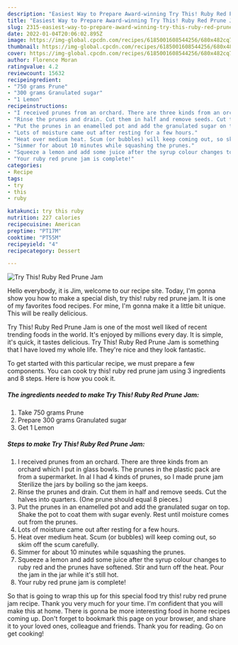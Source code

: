 ```yaml
---
description: "Easiest Way to Prepare Award-winning Try This! Ruby Red Prune Jam"
title: "Easiest Way to Prepare Award-winning Try This! Ruby Red Prune Jam"
slug: 2315-easiest-way-to-prepare-award-winning-try-this-ruby-red-prune-jam
date: 2022-01-04T20:06:02.895Z
image: https://img-global.cpcdn.com/recipes/6185001608544256/680x482cq70/try-this-ruby-red-prune-jam-recipe-main-photo.jpg
thumbnail: https://img-global.cpcdn.com/recipes/6185001608544256/680x482cq70/try-this-ruby-red-prune-jam-recipe-main-photo.jpg
cover: https://img-global.cpcdn.com/recipes/6185001608544256/680x482cq70/try-this-ruby-red-prune-jam-recipe-main-photo.jpg
author: Florence Moran
ratingvalue: 4.2
reviewcount: 15632
recipeingredient:
- "750 grams Prune"
- "300 grams Granulated sugar"
- "1 Lemon"
recipeinstructions:
- "I received prunes from an orchard. There are three kinds from an orchard which I put in glass bowls. The prunes in the plastic pack are from a supermarket. In al I had 4 kinds of prunes, so I made prune jam Sterilize the jars by boiling so the jam keeps."
- "Rinse the prunes and drain. Cut them in half and remove seeds. Cut the halves into quarters. (One prune should equal 8 pieces.)"
- "Put the prunes in an enamelled pot and add the granulated sugar on top. Shake the pot to coat them with sugar evenly. Rest until moisture comes out from the prunes."
- "Lots of moisture came out after resting for a few hours."
- "Heat over medium heat. Scum (or bubbles) will keep coming out, so skim off the scum carefully."
- "Simmer for about 10 minutes while squashing the prunes."
- "Squeeze a lemon and add some juice after the syrup colour changes to ruby red and the prunes have softened. Stir and turn off the heat. Pour the jam in the jar while it&#39;s still hot."
- "Your ruby red prune jam is complete!"
categories:
- Recipe
tags:
- try
- this
- ruby

katakunci: try this ruby 
nutrition: 227 calories
recipecuisine: American
preptime: "PT17M"
cooktime: "PT55M"
recipeyield: "4"
recipecategory: Dessert

---
```



![Try This! Ruby Red Prune Jam](https://img-global.cpcdn.com/recipes/6185001608544256/680x482cq70/try-this-ruby-red-prune-jam-recipe-main-photo.jpg)

Hello everybody, it is Jim, welcome to our recipe site. Today, I'm gonna show you how to make a special dish, try this! ruby red prune jam. It is one of my favorites food recipes. For mine, I'm gonna make it a little bit unique. This will be really delicious.



Try This! Ruby Red Prune Jam is one of the most well liked of recent trending foods in the world. It's enjoyed by millions every day. It is simple, it's quick, it tastes delicious. Try This! Ruby Red Prune Jam is something that I have loved my whole life. They're nice and they look fantastic.


To get started with this particular recipe, we must prepare a few components. You can cook try this! ruby red prune jam using 3 ingredients and 8 steps. Here is how you cook it.

<!--inarticleads1-->

##### The ingredients needed to make Try This! Ruby Red Prune Jam:

1. Take 750 grams Prune
1. Prepare 300 grams Granulated sugar
1. Get 1 Lemon




<!--inarticleads2-->

##### Steps to make Try This! Ruby Red Prune Jam:

1. I received prunes from an orchard. There are three kinds from an orchard which I put in glass bowls. The prunes in the plastic pack are from a supermarket. In al I had 4 kinds of prunes, so I made prune jam Sterilize the jars by boiling so the jam keeps.
1. Rinse the prunes and drain. Cut them in half and remove seeds. Cut the halves into quarters. (One prune should equal 8 pieces.)
1. Put the prunes in an enamelled pot and add the granulated sugar on top. Shake the pot to coat them with sugar evenly. Rest until moisture comes out from the prunes.
1. Lots of moisture came out after resting for a few hours.
1. Heat over medium heat. Scum (or bubbles) will keep coming out, so skim off the scum carefully.
1. Simmer for about 10 minutes while squashing the prunes.
1. Squeeze a lemon and add some juice after the syrup colour changes to ruby red and the prunes have softened. Stir and turn off the heat. Pour the jam in the jar while it&#39;s still hot.
1. Your ruby red prune jam is complete!




So that is going to wrap this up for this special food try this! ruby red prune jam recipe. Thank you very much for your time. I'm confident that you will make this at home. There is gonna be more interesting food in home recipes coming up. Don't forget to bookmark this page on your browser, and share it to your loved ones, colleague and friends. Thank you for reading. Go on get cooking!
